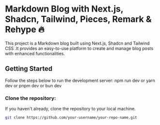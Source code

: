 # Markdown Blog with Next.js, Shadcn, Tailwind, Pieces, Remark & Rehype 🔥

This project is a Markdown blog built using Next.js, Shadcn and Tailwind CSS .It provides an easy-to-use platform to create and manage blog posts with enhanced functionalities.

## Getting Started

Follow the steps below to run the development server:
npm run dev
or
yarn dev
or
pnpm dev
or
bun dev

### Clone the repository:
   If you haven't already, clone the repository to your local machine.

   ```bash
   git clone https://github.com/your-username/your-repo-name.git
